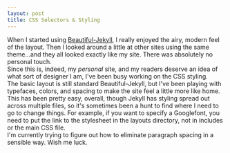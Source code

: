 ```yaml
---
layout: post
title: CSS Selectors & Styling
---
```


When I started using [Beautiful-Jekyll](https://github.com/daattali/beautiful-jekyll), I really enjoyed the airy, modern feel of the layout. Then I looked around a little at other sites using the same theme...and they all looked exactly like my site. There was absolutely no personal touch.  
Since this is, indeed, my *personal* site, and my readers deserve an idea of what sort of designer I am, I've been busy working on the CSS styling.  
The basic layout is still standard Beautiful-Jekyll, but I've been playing with typefaces, colors, and spacing to make the site feel a little more like home. This has been pretty easy, overall, though Jekyll has styling spread out across multiple files, so it's sometimes been a hunt to find where I need to go to change things. For example, if you want to specify a Googlefont, you need to put the link to the stylesheet in the layouts directory, not in includes or the main CSS file.  
I'm currently trying to figure out how to eliminate paragraph spacing in a sensible way. Wish me luck.
